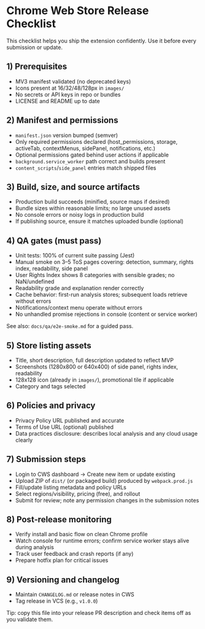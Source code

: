 # Chrome Web Store Release Checklist

This checklist helps you ship the extension confidently. Use it before every submission or update.

## 1) Prerequisites

- MV3 manifest validated (no deprecated keys)
- Icons present at 16/32/48/128px in `images/`
- No secrets or API keys in repo or bundles
- LICENSE and README up to date

## 2) Manifest and permissions

- `manifest.json` version bumped (semver)
- Only required permissions declared (host_permissions, storage, activeTab, contextMenus, sidePanel, notifications, etc.)
- Optional permissions gated behind user actions if applicable
- `background.service_worker` path correct and builds present
- `content_scripts`/`side_panel` entries match shipped files

## 3) Build, size, and source artifacts

- Production build succeeds (minified, source maps if desired)
- Bundle sizes within reasonable limits; no large unused assets
- No console errors or noisy logs in production build
- If publishing source, ensure it matches uploaded bundle (optional)

## 4) QA gates (must pass)

- Unit tests: 100% of current suite passing (Jest)
- Manual smoke on 3–5 ToS pages covering: detection, summary, rights index, readability, side panel
- User Rights Index shows 8 categories with sensible grades; no NaN/undefined
- Readability grade and explanation render correctly
- Cache behavior: first-run analysis stores; subsequent loads retrieve without errors
- Notifications/context menu operate without errors
- No unhandled promise rejections in console (content or service worker)

See also: `docs/qa/e2e-smoke.md` for a guided pass.

## 5) Store listing assets

- Title, short description, full description updated to reflect MVP
- Screenshots (1280x800 or 640x400) of side panel, rights index, readability
- 128x128 icon (already in `images/`), promotional tile if applicable
- Category and tags selected

## 6) Policies and privacy

- Privacy Policy URL published and accurate
- Terms of Use URL (optional) published
- Data practices disclosure: describes local analysis and any cloud usage clearly

## 7) Submission steps

- Login to CWS dashboard → Create new item or update existing
- Upload ZIP of `dist/` (or packaged build) produced by `webpack.prod.js`
- Fill/update listing metadata and policy URLs
- Select regions/visibility, pricing (free), and rollout
- Submit for review; note any permission changes in the submission notes

## 8) Post‑release monitoring

- Verify install and basic flow on clean Chrome profile
- Watch console for runtime errors; confirm service worker stays alive during analysis
- Track user feedback and crash reports (if any)
- Prepare hotfix plan for critical issues

## 9) Versioning and changelog

- Maintain `CHANGELOG.md` or release notes in CWS
- Tag release in VCS (e.g., `v1.0.0`)

Tip: copy this file into your release PR description and check items off as you validate them.
